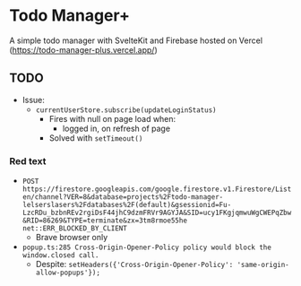 # Todo Manager+

A simple todo manager with SvelteKit and Firebase hosted on Vercel (https://todo-manager-plus.vercel.app/)

## TODO

- Issue:
    - `currentUserStore.subscribe(updateLoginStatus)`
        - Fires with null on page load when:
            - logged in, on refresh of page
        - Solved with `setTimeout()`

### Red text

- `POST https://firestore.googleapis.com/google.firestore.v1.Firestore/Listen/channel?VER=8&database=projects%2Ftodo-manager-lelserslasers%2Fdatabases%2F(default)&gsessionid=Fu-LzcRDu_bzbnREv2rgiDsF44jhC9dzmFRVr9AGYJA&SID=ucy1FKgjqmwuWgCWEPqZbw&RID=86269&TYPE=terminate&zx=3tm8rmoe55he net::ERR_BLOCKED_BY_CLIENT`
    - Brave browser only
- `popup.ts:285 Cross-Origin-Opener-Policy policy would block the window.closed call.`
    - Despite: `setHeaders({'Cross-Origin-Opener-Policy': 'same-origin-allow-popups'});`